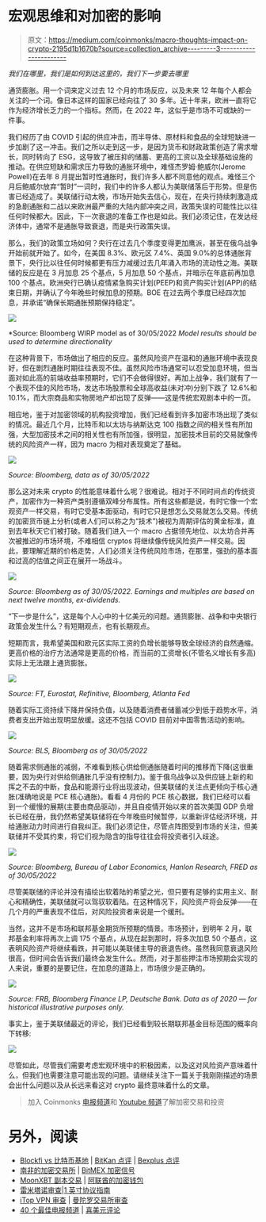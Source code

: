 # 宏观思维和对加密的影响

> 原文：<https://medium.com/coinmonks/macro-thoughts-impact-on-crypto-2195d1b1670b?source=collection_archive---------3----------------------->

*我们在哪里，我们是如何到达这里的，我们下一步要去哪里*

通货膨胀。用一个词来定义过去 12 个月的市场反应，以及未来 12 年每个人都会关注的一个词。像日本这样的国家已经向往了 30 多年。近十年来，欧洲一直将它作为经济增长乏力的一个指标。然而，在 2022 年，这似乎是市场不可或缺的一件事。

我们经历了由 COVID 引起的供应冲击，而半导体、原材料和食品的全球短缺进一步加剧了这一冲击。我们之所以走到这一步，是因为货币和财政政策创造了需求增长，同时转向了 ESG，这导致了被压抑的储蓄、更高的工资以及全球基础设施的推动。在供应短缺和需求压力导致的通胀环境中，难怪杰罗姆·鲍威尔(Jerome Powell)在去年 8 月提出暂时性通胀时，我们许多人都不同意他的观点。难怪三个月后鲍威尔放弃“暂时”一词时，我们中的许多人都认为美联储落后于形势。但是伤害已经造成了。美联储行动太晚，市场开始失去信心，现在，在央行持续刺激造成的急剧通胀和二战以来欧洲最严重的大陆内部冲突之间，政策失误的可能性比以往任何时候都大。因此，下一次衰退的准备工作也是如此。我们必须记住，在发达经济体中，通常不是通胀导致衰退，而是央行政策失误。

那么，我们的政策立场如何？央行在过去几个季度变得更加鹰派，甚至在俄乌战争开始前就开始了。如今，在美国 8.3%、欧元区 7.4%、英国 9.0%的总体通胀背景下，央行比以往任何时候都更有压力减缓过去几年涌入市场的流动性之海。美联储的反应是在 3 月加息 25 个基点，5 月加息 50 个基点，并暗示在年底前再加息 100 个基点。欧洲央行已确认疫情紧急购买计划(PEEP)和资产购买计划(APP)的结束日期，并确认了今年晚些时候加息的预期。BOE 在过去两个季度已经四次加息，并承诺“确保长期通胀预期保持稳定”。

![](img/50cb2273dd70135e8fcfbc8526af4fd5.png)

*Source: Bloomberg WIRP model as of 30/05/2022 *Model results should be used to determine directionality*

在这种背景下，市场做出了相应的反应。虽然风险资产在温和的通胀环境中表现良好，但在剧烈通胀时期往往表现不佳。虽然风险市场通常可以忍受加息环境，但当面对如此高的前端收益率预期时，它们不会做得很好。再加上战争，我们就有了一个表现不佳的风险市场，发达市场股票和全球高收益(未对冲)分别下跌了 12.6%和 10.1%，而大宗商品和实物房地产却出现了反弹——这是传统宏观剧本中的一页。

相应地，鉴于对加密领域的机构投资增加，我们已经看到许多加密市场出现了类似的情况。最近几个月，比特币和以太坊与纳斯达克 100 指数之间的相关性有所加强，大型加密技术之间的相关性也有所加强，很明显，加密技术目前的交易就像传统的风险资产一样，因为 macro 为相对表现奠定了基础。

![](img/7304d1230a55805f59c0d90e28cbb609.png)

*Source: Bloomberg, data as of 30/05/2022*

那么这对未来 crypto 的性能意味着什么呢？很难说。相对于不同时间点的传统资产，加密作为一种资产类别遵循双峰分布属性。所有这些都是说，有时它像一个宏观资产一样交易，有时它受基本面驱动，有时它只是想怎么交易就怎么交易。传统的加密货币链上分析(或者人们可以称之为“技术”)被视为周期评估的黄金标准，直到去年秋天它们被打破。随着我们进入一个 macro 占据领先地位、以太坊合并再次被推迟的市场环境，不难相信 cryptos 将继续像传统风险资产一样交易。因此，要理解近期的价格走势，人们必须关注传统风险市场，在那里，强劲的基本面和过高的估值之间正在展开一场战斗。

![](img/c389b6edda263af0b37c3d2a25e62f55.png)

*Source: Bloomberg as of 30/05/2022\. Earnings and multiples are based on next twelve months, ex-dividends.*

“下一步是什么”，这是每个人心中的十亿美元的问题。通货膨胀、战争和中央银行政策会发生什么？有短期观点，也有长期观点。

短期而言，我希望美国和欧元区实际工资的负增长能够导致全球经济的自然通缩。更高价格的治疗方法通常是更高的价格，而当前的工资增长(不管名义增长有多高)实际上无法跟上通货膨胀。

![](img/d57bf177cef0b673e0f2700b66abad33.png)

*Source: FT, Eurostat, Refinitive, Bloomberg, Atlanta Fed*

随着实际工资持续下降并保持负值，以及随着消费者储蓄减少到低于趋势水平，消费者支出开始出现明显放缓。这还不包括 COVID 目前对中国零售活动的影响。

![](img/ad94f6e58c2069af5753b71d460795a1.png)

*Source: BLS, Bloomberg as of 30/05/2022*

随着需求侧通胀的减弱，不难看到核心供给侧通胀随着时间的推移而下降(这很重要，因为央行对供给侧通胀几乎没有控制力)。鉴于俄乌战争以及供应链上新的和挥之不去的中断，食品和能源行业将出现波动，但美联储的关注点更倾向于核心通胀(准确地说是 PCE 核心通胀)。看看 4 月份的 PCE 核心数据，我们已经可以看到一个缓慢的展期(主要由商品驱动)，并且自疫情开始以来的首次美国 GDP 负增长已经在册，我仍然希望美联储将在今年晚些时候暂停，以重新评估经济环境，并给通胀动力时间进行自我纠正。我们必须记住，尽管点阵图受到市场的关注，但美联储并不受其约束，将它们视为隐含的指导往往会将投资者引入歧途。

![](img/a97a96d79d7d94a944d1d067330632d4.png)

*Source: Bloomberg, Bureau of Labor Economics, Hanlon Research, FRED as of 30/05/2022*

尽管美联储的评论并没有描绘出软着陆的希望之光，但只要有足够的实用主义、耐心和精确性，美联储就可以驾驭软着陆。在这种情况下，风险资产将会反弹——在几个月的严重表现不佳后，对风险投资者来说是一个缓刑。

当然，这并不是市场和联邦基金期货所预期的情景。市场预计，到明年 2 月，联邦基金利率将再次上调 175 个基点，从现在起到那时，将多次加息 50 个基点，这表明风险资产将继续看跌，并可能以美联储主导的衰退告终。虽然我同意衰退风险很高，但时间会告诉我们最终会发生什么。然而，对于那些押注市场预期会实现的人来说，重要的是要记住，在加息的道路上，市场很少是正确的。

![](img/efcf3dfaf98e25585c536a62a683d950.png)

*Source: FRB, Bloomberg Finance LP, Deutsche Bank. Data as of 2020 — for historical illustrative purposes only.*

事实上，鉴于美联储最近的评论，我们已经看到较长期联邦基金目标范围的概率向下转移:

![](img/81d0a1972a5ac1283f40155dae53e152.png)

尽管如此，尽管我们需要考虑宏观环境中的积极因素，以及这对风险资产意味着什么，但我们也需要注意可能出现的问题。请继续关注下一篇关于我刚刚描述的场景会出什么问题以及从长远来看这对 crypto 最终意味着什么的文章。

> 加入 Coinmonks [电报频道](https://t.me/coincodecap)和 [Youtube 频道](https://www.youtube.com/c/coinmonks/videos)了解加密交易和投资

# 另外，阅读

*   [Blockfi vs 比特币基地](https://coincodecap.com/blockfi-vs-coinbase) | [BitKan 点评](https://coincodecap.com/bitkan-review) | [Bexplus 点评](https://coincodecap.com/bexplus-review)
*   [南非的加密交易所](https://coincodecap.com/crypto-exchanges-in-south-africa) | [BitMEX 加密信号](https://coincodecap.com/bitmex-crypto-signals)
*   [MoonXBT 副本交易](https://coincodecap.com/moonxbt-copy-trading) | [阿联酋的加密钱包](https://coincodecap.com/crypto-wallets-in-uae)
*   [雷米塔诺审查](https://coincodecap.com/remitano-review)|[1 英寸协议指南](https://coincodecap.com/1inch)
*   [iTop VPN 审查](https://coincodecap.com/itop-vpn-review) | [曼陀罗交易所审查](https://coincodecap.com/mandala-exchange-review)
*   [40 个最佳电报频道](https://coincodecap.com/best-telegram-channels) | [喜美元评论](https://coincodecap.com/hi-dollar-review)